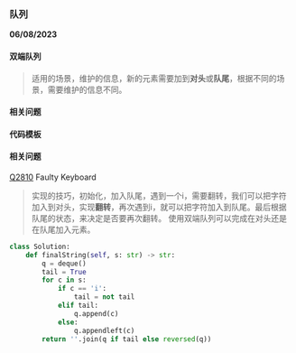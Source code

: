### 队列

**06/08/2023**

#### 双端队列
> 适用的场景，维护的信息，新的元素需要加到**对头**或**队尾**，根据不同的场景，需要维护的信息不同。

#### 相关问题


#### 代码模板 


#### 相关问题
[Q2810] Faulty Keyboard
> 实现的技巧，初始化，加入队尾，遇到一个i，需要翻转，我们可以把字符加入到对头，实现**翻转**，再次遇到i，就可以把字符加入到队尾。最后根据队尾的状态，来决定是否要再次翻转。
> 使用双端队列可以完成在对头还是在队尾加入元素。

```python
class Solution:
    def finalString(self, s: str) -> str:
        q = deque()
        tail = True
        for c in s:
            if c == 'i':
                tail = not tail
            elif tail:
                q.append(c)
            else:
                q.appendleft(c)
        return ''.join(q if tail else reversed(q))
```

[//]: # 
  [Q2810]: <https://leetcode.com/problems/faulty-keyboard/description/>
